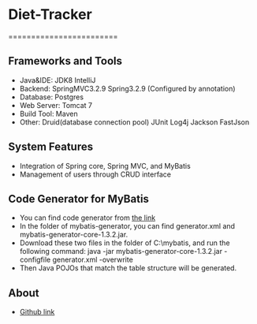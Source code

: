 # Diet-Tracker
========================

Frameworks and Tools
-----------------------------------
* Java&IDE: JDK8 IntelliJ
* Backend:  SpringMVC3.2.9 Spring3.2.9 \(Configured by annotation)
* Database: Postgres
* Web Server: Tomcat 7
* Build Tool: Maven
* Other: Druid(database connection pool) JUnit Log4j Jackson FastJson

System Features
-----------------------------------
* Integration of Spring core, Spring MVC, and MyBatis
* Management of users through CRUD interface

Code Generator for MyBatis
-----------------------------------
* You can find code generator from [the link](http://mybatis.github.io/generator/)
* In the folder of mybatis-generator, you can find generator.xml and mybatis-generator-core-1.3.2.jar. 
* Download these two files in the folder of C:\mybatis, and run the following command:
  java -jar mybatis-generator-core-1.3.2.jar -configfile generator.xml -overwrite
* Then Java POJOs that match the table structure will be generated.

About
-----------------------------------
* [Github link](https://github.com/iuanshuai)
